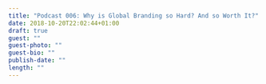 ```yaml
---
title: "Podcast 006: Why is Global Branding so Hard? And so Worth It?"
date: 2018-10-20T22:02:44+01:00
draft: true
guest: ""
guest-photo: ""
guest-bio: ""
publish-date: ""
length: ""
---
```

